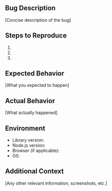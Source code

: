 ## Bug Description

[Concise description of the bug]

## Steps to Reproduce

1.
2.
3.

## Expected Behavior

[What you expected to happen]

## Actual Behavior

[What actually happened]

## Environment

- Library version:
- Node.js version:
- Browser (if applicable):
- OS:

## Additional Context

[Any other relevant information, screenshots, etc.]
